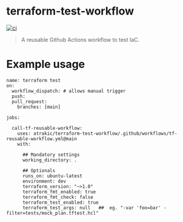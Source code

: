 # terraform-test-workflow

[![ci](https://github.com/atrakic/terraform-test-workflow/actions/workflows/ci.yml/badge.svg)](https://github.com/atrakic/terraform-test-workflow/actions/workflows/ci.yml)

> A reusable Github Actions workflow to test IaC.


# Example usage

```
name: terraform test
on:
  workflow_dispatch: # allows manual trigger
  push:
  pull_request:
    branches: [main]

jobs:

  call-tf-reusable-workflow:
    uses: atrakic/terraform-test-workflow/.github/workflows/tf-reusable-workflow.yml@main
    with:

      ## Mandatory settings
      working_directory: .

      ## Optionals
      runs_on: ubuntu-latest
      environment: dev
      terraform_version: "~>1.0"
      terraform_fmt_enabled: true
      terraform_fmt_check: false
      terraform_test_enabled: true
      terraform_test_args: null   ##  eg. "-var 'foo=bar' -filter=tests/mock_plan.tftest.hcl"
```
